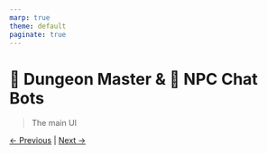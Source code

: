 ```yaml
---
marp: true
theme: default
paginate: true
---
```

# 🏰 Dungeon Master & **🤖 NPC Chat Bots**
> The main UI

[← Previous](../01-dungeon-crawler-mcp-server/001-initialize.md) | [Next →](../03-dungeon-end-of-level-boss/001-initialize.md)
